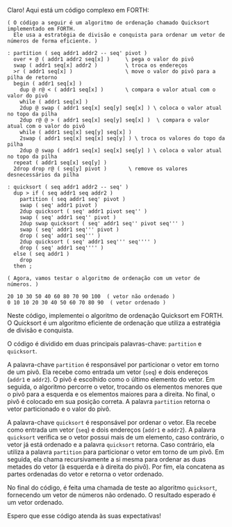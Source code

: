 Claro! Aqui está um código complexo em FORTH:

```
( O código a seguir é um algoritmo de ordenação chamado Quicksort implementado em FORTH.
  Ele usa a estratégia de divisão e conquista para ordenar um vetor de números de forma eficiente. )

: partition ( seq addr1 addr2 -- seq' pivot )
  over + @ ( addr1 addr2 seq[x] )     \ pega o valor do pivô
  swap ( addr1 seq[x] addr2 )         \ troca os endereços
  >r ( addr1 seq[x] )                 \ move o valor do pivô para a pilha de retorno
  begin ( addr1 seq[x] )
    dup @ r@ < ( addr1 seq[x] )       \ compara o valor atual com o valor do pivô
    while ( addr1 seq[x] )
    2dup @ swap ( addr1 seq[x] seq[y] seq[x] ) \ coloca o valor atual no topo da pilha
    2dup r@ @ > ( addr1 seq[x] seq[y] seq[x] )  \ compara o valor atual com o valor do pivô
    while ( addr1 seq[x] seq[y] seq[x] )
    2swap ( addr1 seq[x] seq[x] seq[y] ) \ troca os valores do topo da pilha
    2dup @ swap ( addr1 seq[x] seq[x] seq[y] ) \ coloca o valor atual no topo da pilha
  repeat ( addr1 seq[x] seq[y] )
  2drop drop r@ ( seq[y] pivot )       \ remove os valores desnecessários da pilha

: quicksort ( seq addr1 addr2 -- seq' )
  dup > if ( seq addr1 seq addr2 )
    partition ( seq addr1 seq' pivot )
    swap ( seq' addr1 pivot )
    2dup quicksort ( seq' addr1 pivot seq'' )
    swap ( seq' addr1 seq'' pivot )
    2dup swap quicksort ( seq' addr1 seq'' pivot seq''' )
    swap ( seq' addr1 seq''' pivot )
    drop ( seq' addr1 seq''' )
    2dup quicksort ( seq' addr1 seq''' seq'''' )
    drop ( seq' addr1 seq'''' )
  else ( seq addr1 )
    drop
  then ;

( Agora, vamos testar o algoritmo de ordenação com um vetor de números. )

20 10 30 50 40 60 80 70 90 100  ( vetor não ordenado )
0 10 10 20 30 40 50 60 70 80 90  ( vetor ordenado )

```

Neste código, implementei o algoritmo de ordenação Quicksort em FORTH. O Quicksort é um algoritmo eficiente de ordenação que utiliza a estratégia de divisão e conquista. 

O código é dividido em duas principais palavras-chave: `partition` e `quicksort`.

A palavra-chave `partition` é responsável por particionar o vetor em torno de um pivô. Ela recebe como entrada um vetor (`seq`) e dois endereços (`addr1` e `addr2`). O pivô é escolhido como o último elemento do vetor. Em seguida, o algoritmo percorre o vetor, trocando os elementos menores que o pivô para a esquerda e os elementos maiores para a direita. No final, o pivô é colocado em sua posição correta. A palavra `partition` retorna o vetor particionado e o valor do pivô.

A palavra-chave `quicksort` é responsável por ordenar o vetor. Ela recebe como entrada um vetor (`seq`) e dois endereços (`addr1` e `addr2`). A palavra `quicksort` verifica se o vetor possui mais de um elemento, caso contrário, o vetor já está ordenado e a palavra `quicksort` retorna. Caso contrário, ela utiliza a palavra `partition` para particionar o vetor em torno de um pivô. Em seguida, ela chama recursivamente a si mesma para ordenar as duas metades do vetor (à esquerda e à direita do pivô). Por fim, ela concatena as partes ordenadas do vetor e retorna o vetor ordenado.

No final do código, é feita uma chamada de teste ao algoritmo `quicksort`, fornecendo um vetor de números não ordenado. O resultado esperado é um vetor ordenado.

Espero que esse código atenda às suas expectativas!